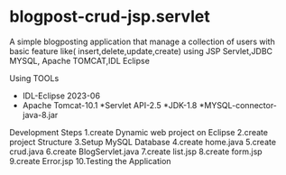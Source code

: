 # blogpost-crud-jsp.servlet
A simple blogposting application that manage a collection of users with basic feature like( insert,delete,update,create) using JSP Servlet,JDBC MYSQL, Apache TOMCAT,IDL Eclipse

Using TOOLs
* IDL-Eclipse 2023-06
* Apache Tomcat-10.1
*Servlet API-2.5
*JDK-1.8
*MYSQL-connector-java-8.jar

Development Steps
1.create  Dynamic web project on Eclipse
2.create  project Structure
3.Setup MySQL Database
4.create  home.java
5.create crud.java
6.create  BlogServlet.java
7.create  list.jsp
8.create form.jsp
9.create Error.jsp
10.Testing the Application
